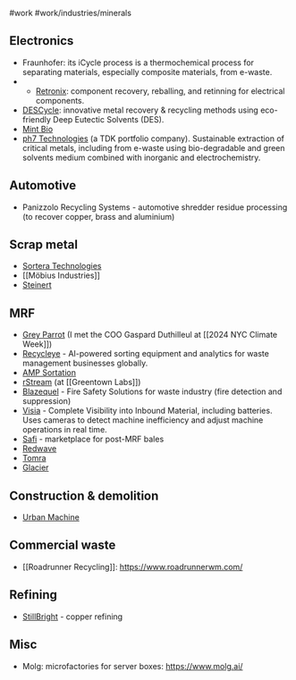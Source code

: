 #work #work/industries/minerals 

## Electronics
- Fraunhofer: its iCycle process is a thermochemical process for separating materials, especially composite materials, from e-waste.
- - [Retronix](https://retronix.com/circular-economy-electronics/): component recovery, reballing, and retinning for electrical components.
- [DESCycle](https://www.descycle.com/technology): innovative metal recovery & recycling methods using eco-friendly Deep Eutectic Solvents (DES).
- [Mint Bio](https://www.mint.bio/solutions/technology)
- [ph7 Technologies](https://ph7technologies.ca/) (a TDK portfolio company). Sustainable extraction of critical metals, including from e-waste using bio-degradable and green solvents medium combined with inorganic and electrochemistry.
## Automotive
- Panizzolo Recycling Systems - automotive shredder residue processing (to recover copper, brass and aluminium)
## Scrap metal
- [Sortera Technologies](https://www.sorteratechnologies.com/)
- [[Möbius Industries]]
- [Steinert](https://steinertglobal.com/us/)
## MRF
- [Grey Parrot](https://www.greyparrot.ai/) (I met the COO Gaspard Duthilleul at [[2024 NYC Climate Week]])
- [Recycleye](https://recycleye.com/) - AI-powered sorting equipment and analytics for waste management businesses globally. 
- [AMP Sortation](https://ampsortation.com/)
- [rStream](https://www.rstreamrecycling.com/) (at [[Greentown Labs]])
- [Blazequel](https://blazequel.com/industry-solutions/recycling-and-waste-management/) - Fire Safety Solutions for waste industry (fire detection and suppression)
- [Visia](https://www.visia.ai/) - Complete Visibility into Inbound Material, including batteries. Uses cameras to detect machine inefficiency and adjust machine operations in real time. 
- [Safi](https://www.safi.co/) - marketplace for post-MRF bales
- [Redwave](https://redwave.com/en/)
- [Tomra](https://www.tomra.com/en)
- [Glacier](https://endwaste.io/)
## Construction & demolition
-  [Urban Machine](https://urbanmachine.build/)
## Commercial waste
- [[Roadrunner Recycling]]: https://www.roadrunnerwm.com/
## Refining
- [StillBright](https://www.stillbright.co/) - copper refining

## Misc
- Molg: microfactories for server boxes: https://www.molg.ai/
